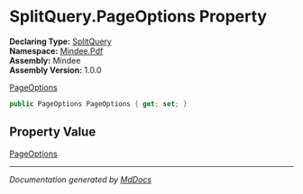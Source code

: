 ﻿<!--  
  <auto-generated>   
    The contents of this file were generated by a tool.  
    Changes to this file may be list if the file is regenerated  
  </auto-generated>   
-->

# SplitQuery.PageOptions Property

**Declaring Type:** [SplitQuery](../index.md)  
**Namespace:** [Mindee.Pdf](../../index.md)  
**Assembly:** Mindee  
**Assembly Version:** 1.0.0

[PageOptions](../../../Input/PageOptions/index.md)

```csharp
public PageOptions PageOptions { get; set; }
```

## Property Value

[PageOptions](../../../Input/PageOptions/index.md)

___

*Documentation generated by [MdDocs](https://github.com/ap0llo/mddocs)*
